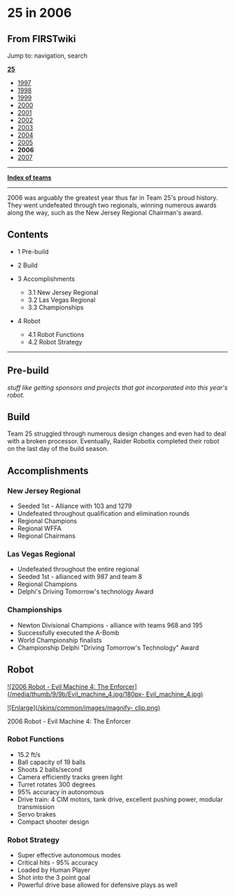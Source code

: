 # 25 in 2006

## From FIRSTwiki

Jump to: navigation, search

**[25](25 "25")**

- [1997](25_in_1997 "25 in 1997")
- [1998](25_in_1998 "25 in 1998")
- [1999](25_in_1999 "25 in 1999")
- [2000](25_in_2000 "25 in 2000")
- [2001](25_in_2001 "25 in 2001")
- [2002](25_in_2002 "25 in 2002")
- [2003](25_in_2003 "25 in 2003")
- [2004](25_in_2004 "25 in 2004")
- [2005](25_in_2005 "25 in 2005")
- **2006**
- [2007](25_in_2007 "25 in 2007")

--------------------------------------------------------------------------------

**[Index of teams](Index_of_teams "Index of teams")**

--------------------------------------------------------------------------------

2006 was arguably the greatest year thus far in Team 25's proud history. They went undefeated through two regionals, winning numerous awards along the way, such as the New Jersey Regional Chairman's award.

## Contents

- 1 Pre-build
- 2 Build
- 3 Accomplishments

  - 3.1 New Jersey Regional
  - 3.2 Las Vegas Regional
  - 3.3 Championships

- 4 Robot

  - 4.1 Robot Functions
  - 4.2 Robot Strategy

--------------------------------------------------------------------------------

## Pre-build

_stuff like getting sponsors and projects that got incorporated into this year's robot._

## Build

Team 25 struggled through numerous design changes and even had to deal with a broken processor. Eventually, Raider Robotix completed their robot on the last day of the build season.

## Accomplishments

### New Jersey Regional

- Seeded 1st - Alliance with 103 and 1279
- Undefeated throughout qualification and elimination rounds
- Regional Champions
- Regional WFFA
- Regional Chairmans

### Las Vegas Regional

- Undefeated throughout the entire regional
- Seeded 1st - allianced with 987 and team 8
- Regional Champions
- Delphi's Driving Tomorrow's technology Award

### Championships

- Newton Divisional Champions - alliance with teams 968 and 195
- Successfully executed the A-Bomb
- World Championship finalists
- Championship Delphi "Driving Tomorrow's Technology" Award

## Robot

[![2006 Robot - Evil Machine 4: The
Enforcer](/media/thumb/9/9b/Evil_machine_4.jpg/180px-
Evil_machine_4.jpg)](Image:Evil_machine_4.jpg "2006 Robot - Evil
Machine 4: The Enforcer")

[![Enlarge](/skins/common/images/magnify-
clip.png)](Image:Evil_machine_4.jpg "Enlarge")

2006 Robot - Evil Machine 4: The Enforcer

### Robot Functions

- 15.2 ft/s
- Ball capacity of 19 balls
- Shoots 2 balls/second
- Camera efficiently tracks green light
- Turret rotates 300 degrees
- 95% accuracy in autonomous
- Drive train: 4 CIM motors, tank drive, excellent pushing power, modular transmission
- Servo brakes
- Compact shooter design

### Robot Strategy

- Super effective autonomous modes
- Critical hits - 95% accuracy
- Loaded by Human Player
- Shot into the 3 point goal
- Powerful drive base allowed for defensive plays as well
